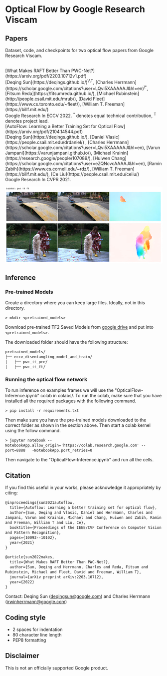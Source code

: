 # Optical Flow by Google Research Viscam

## Papers

Dataset, code, and checkpoints for two optical flow papers from Google Research
Viscam.

<br>
[What Makes RAFT Better Than PWC-Net?](https://arxiv.org/pdf/2203.10712v1.pdf) <br />
[Deqing Sun](https://deqings.github.io/)<sup>\*,T</sup>, [Charles Herrmann](https://scholar.google.com/citations?user=LQvi5XAAAAAJ&hl=en)<sup>\*</sup>, [Fitsum Reda](https://fitsumreda.github.io/), [Michael Rubinstein](http://people.csail.mit.edu/mrub/), [David Fleet](https://www.cs.toronto.edu/~fleet/), [William T. Freeman](https://billf.mit.edu/)<br />
Google Research
In ECCV 2022. <sup>*</sup> denotes equal technical contribution, <sup>T</sup> denotes project lead.

<br>
[AutoFlow: Learning a Better Training Set for Optical Flow](https://arxiv.org/pdf/2104.14544.pdf) <br />
[Deqing Sun](https://deqings.github.io/), [Daniel Vlasic](https://people.csail.mit.edu/drdaniel/) , [Charles Herrmann](https://scholar.google.com/citations?user=LQvi5XAAAAAJ&hl=en), [Varun Jampani](https://varunjampani.github.io/), [Michael Krainin](https://research.google/people/107089/), [Huiwen Chang](https://scholar.google.com/citations?user=eZQNcvcAAAAJ&hl=en), [Ramin Zabih](https://www.cs.cornell.edu/~rdz/), [William T. Freeman](https://billf.mit.edu/), [Ce Liu](https://people.csail.mit.edu/celiu/) <br />
Google Research
In CVPR 2021.

![Example of retrained PWC-Net from our most recent submission](examples/examples_pwc_it_ft.png)

## Inference

### Pre-trained Models

Create a directory where you can keep large files. Ideally, not in this
directory.

```
> mkdir <pretrained_models>
```

Download pre-trained TF2 Saved Models from
[google drive](https://drive.google.com/drive/folders/1I2hli8O9NST-uu7RxcpLk38k2KnTDcHe?usp=sharing)
and put into `<pretrained_models>`.

The downloaded folder should have the following structure:

```
pretrained_models/
├── eccv_disentangling_model_and_train/
│   ├── pwc_it_pre/
│   ├── pwc_it_ft/
```

### Running the optical flow network

To run inference on examples frames we will use the
"OpticalFlow-Inference.ipynb" colab in colabs/. To run the colab, make sure that
you have installed all the required packages with the following command.

```
> pip install -r requirements.txt
```

Then make sure you have the pre-trained models downloaded to the correct folder
as shown in the section above. Then start a colab kernel using the follow
command.

```
> jupyter notebook --NotebookApp.allow_origin='https://colab.research.google.com' --port=8888   -NotebookApp.port_retries=0
```

Then navigate to the "OpticalFlow-Inference.ipynb" and run all the cells.

## Citation

If you find this useful in your works, please acknowledge it appropriately by
citing:

```
@inproceedings{sun2021autoflow,
  title={Autoflow: Learning a better training set for optical flow},
  author={Sun, Deqing and Vlasic, Daniel and Herrmann, Charles and Jampani, Varun and Krainin, Michael and Chang, Huiwen and Zabih, Ramin and Freeman, William T and Liu, Ce},
  booktitle={Proceedings of the IEEE/CVF Conference on Computer Vision and Pattern Recognition},
  pages={10093--10102},
  year={2021}
}
```

```
@article{sun2022makes,
  title={What Makes RAFT Better Than PWC-Net?},
  author={Sun, Deqing and Herrmann, Charles and Reda, Fitsum and Rubinstein, Michael and Fleet, David and Freeman, William T},
  journal={arXiv preprint arXiv:2203.10712},
  year={2022}
}
```

Contact: Deqing Sun (deqingsun@google.com) and Charles Herrmann
(irwinherrmann@google.com)

## Coding style

*   2 spaces for indentation
*   80 character line length
*   PEP8 formatting

## Disclaimer

This is not an officially supported Google product.
